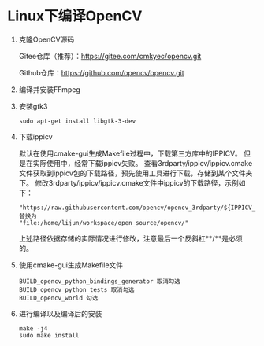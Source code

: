 # Linux下编译OpenCV

1. 克隆OpenCV源码

   Gitee仓库（推荐）：https://gitee.com/cmkyec/opencv.git

   Github仓库：https://github.com/opencv/opencv.git

2. 编译并安装FFmpeg

3. 安装gtk3

   ```shell
   sudo apt-get install libgtk-3-dev
   ```

4. 下载ippicv

   默认在使用cmake-gui生成Makefile过程中，下载第三方库中的IPPICV。
   但是在实际使用中，经常下载ippicv失败。
   查看3rdparty/ippicv/ippicv.cmake文件获取到ippicv包的下载路径，预先使用工具进行下载，存储到某个文件夹下。
   修改3rdparty/ippicv/ippicv.cmake文件中ippicv的下载路径，示例如下：
   ```shell
   "https://raw.githubusercontent.com/opencv/opencv_3rdparty/${IPPICV_COMMIT}/ippicv/"
   替换为
   "file:/home/lijun/workspace/open_source/opencv/"
   ```
   上述路径依据存储的实际情况进行修改，注意最后一个反斜杠**\/**是必须的。

5. 使用cmake-gui生成Makefile文件

   ```shell
   BUILD_opencv_python_bindings_generator 取消勾选
   BUILD_opencv_python_tests 取消勾选
   BUILD_opencv_world 勾选
   ```

6. 进行编译以及编译后的安装

   ```shell
   make -j4
   sudo make install
   ```
